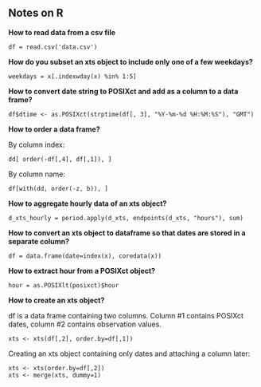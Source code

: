 ## Notes on R

**How to read data from a csv file**
```
df = read.csv('data.csv')
```


**How do you subset an xts object to include only one of a few weekdays?**
```
weekdays = x[.indexwday(x) %in% 1:5]
```

**How to convert date string to POSIXct and add as a column to a data frame?**
```
df$dtime <- as.POSIXct(strptime(df[, 3], "%Y-%m-%d %H:%M:%S"), "GMT")
```

**How to order a data frame?**

By column index:
```
dd[ order(-df[,4], df[,1]), ]
```
By column name:
```
df[with(dd, order(-z, b)), ]
```

**How to aggregate hourly data of an xts object?**
```
d_xts_hourly = period.apply(d_xts, endpoints(d_xts, "hours"), sum)
```

**How to convert an xts object to dataframe so that dates are stored in a separate column?**
```
df = data.frame(date=index(x), coredata(x))
```

**How to extract hour from a POSIXct object?**
```
hour = as.POSIXlt(posixct)$hour
```


**How to create an xts object?**

df is a data frame containing two columns. Column #1 contains POSIXct dates, column #2 contains observation values.
```
xts <- xts(df[,2], order.by=df[,1])
```
Creating an xts object containing only dates and attaching a column later:

```
xts <- xts(order.by=df[,2])
xts <- merge(xts, dummy=1)
```
